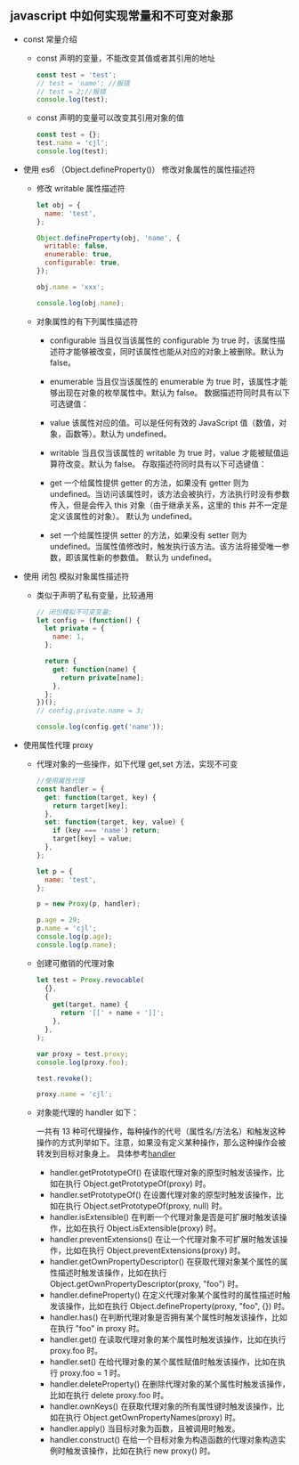 
## javascript 中如何实现常量和不可变对象那

- const 常量介绍

  - const 声明的变量，不能改变其值或者其引用的地址

    ```javascript
    const test = 'test';
    // test = 'name'; //报错
    // test = 2;//报错
    console.log(test);
    ```

  - const 声明的变量可以改变其引用对象的值

    ```javascript
    const test = {};
    test.name = 'cjl';
    console.log(test);
    ```

- 使用 es6 （Object.defineProperty()） 修改对象属性的属性描述符

  - 修改 writable 属性描述符

    ```javascript
    let obj = {
      name: 'test',
    };

    Object.defineProperty(obj, 'name', {
      writable: false,
      enumerable: true,
      configurable: true,
    });

    obj.name = 'xxx';

    console.log(obj.name);
    ```

  - 对象属性的有下列属性描述符

    - configurable
      当且仅当该属性的 configurable 为 true 时，该属性描述符才能够被改变，同时该属性也能从对应的对象上被删除。默认为 false。

    - enumerable
      当且仅当该属性的 enumerable 为 true 时，该属性才能够出现在对象的枚举属性中。默认为 false。
      数据描述符同时具有以下可选键值：

    - value
      该属性对应的值。可以是任何有效的 JavaScript 值（数值，对象，函数等）。默认为 undefined。

    - writable
      当且仅当该属性的 writable 为 true 时，value 才能被赋值运算符改变。默认为 false。
      存取描述符同时具有以下可选键值：

    - get
      一个给属性提供 getter 的方法，如果没有 getter 则为 undefined。当访问该属性时，该方法会被执行，方法执行时没有参数传入，但是会传入 this 对象（由于继承关系，这里的 this 并不一定是定义该属性的对象）。
      默认为 undefined。

    - set
      一个给属性提供 setter 的方法，如果没有 setter 则为 undefined。当属性值修改时，触发执行该方法。该方法将接受唯一参数，即该属性新的参数值。
      默认为 undefined。

- 使用 闭包 模拟对象属性描述符

  - 类似于声明了私有变量，比较通用

    ```javascript
    // 闭包模拟不可变变量;
    let config = (function() {
      let private = {
        name: 1,
      };

      return {
        get: function(name) {
          return private[name];
        },
      };
    })();
    // config.private.name = 3;

    console.log(config.get('name'));
    ```

- 使用属性代理 proxy

  - 代理对象的一些操作，如下代理 get,set 方法，实现不可变

    ```javascript
    //使用属性代理
    const handler = {
      get: function(target, key) {
        return target[key];
      },
      set: function(target, key, value) {
        if (key === 'name') return;
        target[key] = value;
      },
    };

    let p = {
      name: 'test',
    };

    p = new Proxy(p, handler);

    p.age = 29;
    p.name = 'cjl';
    console.log(p.age);
    console.log(p.name);
    ```

  - 创建可撤销的代理对象

    ```javascript
    let test = Proxy.revocable(
      {},
      {
        get(target, name) {
          return '[[' + name + ']]';
        },
      },
    );

    var proxy = test.proxy;
    console.log(proxy.foo);

    test.revoke();

    proxy.name = 'cjl';
    ```

  - 对象能代理的 handler 如下：

    一共有 13 种可代理操作，每种操作的代号（属性名/方法名）和触发这种操作的方式列举如下。注意，如果没有定义某种操作，那么这种操作会被转发到目标对象身上。
    具体参考[handler](https://developer.mozilla.org/zh-CN/docs/Web/JavaScript/Reference/Global_Objects/Proxy/handler)

    - handler.getPrototypeOf()
      在读取代理对象的原型时触发该操作，比如在执行 Object.getPrototypeOf(proxy) 时。
    - handler.setPrototypeOf()
      在设置代理对象的原型时触发该操作，比如在执行 Object.setPrototypeOf(proxy, null) 时。
    - handler.isExtensible()
      在判断一个代理对象是否是可扩展时触发该操作，比如在执行 Object.isExtensible(proxy) 时。
    - handler.preventExtensions()
      在让一个代理对象不可扩展时触发该操作，比如在执行 Object.preventExtensions(proxy) 时。
    - handler.getOwnPropertyDescriptor()
      在获取代理对象某个属性的属性描述时触发该操作，比如在执行 Object.getOwnPropertyDescriptor(proxy, "foo") 时。
    - handler.defineProperty()
      在定义代理对象某个属性时的属性描述时触发该操作，比如在执行 Object.defineProperty(proxy, "foo", {}) 时。
    - handler.has()
      在判断代理对象是否拥有某个属性时触发该操作，比如在执行 "foo" in proxy 时。
    - handler.get()
      在读取代理对象的某个属性时触发该操作，比如在执行 proxy.foo 时。
    - handler.set()
      在给代理对象的某个属性赋值时触发该操作，比如在执行 proxy.foo = 1 时。
    - handler.deleteProperty()
      在删除代理对象的某个属性时触发该操作，比如在执行 delete proxy.foo 时。
    - handler.ownKeys()
      在获取代理对象的所有属性键时触发该操作，比如在执行 Object.getOwnPropertyNames(proxy) 时。
    - handler.apply()
      当目标对象为函数，且被调用时触发。
    - handler.construct()
      在给一个目标对象为构造函数的代理对象构造实例时触发该操作，比如在执行 new proxy() 时。
